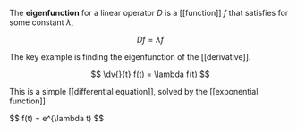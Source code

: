The **eigenfunction** for a linear operator $D$ is a [[function]] $f$ that satisfies for some constant $\lambda$,

$$
Df = \lambda f
$$

The key example is finding the eigenfunction of the [[derivative]].

$$
\dv{}{t} f(t) = \lambda f(t)
$$

This is a simple [[differential equation]], solved by the [[exponential function]]

$$
f(t) = e^{\lambda t)
$$